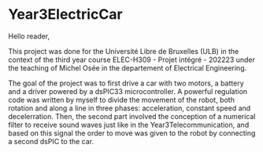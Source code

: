 # Year3ElectricCar
 
Hello reader,

This project was done for the Université Libre de Bruxelles (ULB) in the context of the third year course ELEC-H309 - Projet intégré - 202223 under the teaching of Michel Osée in the departement of Electrical Engineering. 

The goal of the project was to first drive a car with two motors, a battery and a driver powered by a dsPIC33 microcontroller. A powerful regulation code was written by myself to divide the movement of the robot, both rotation and along a line in three phases: acceleration, constant speed and decelerration. Then, the second part involved the conception of a numerical filter to receive sound waves just like in the Year3Telecommunication, and based on this signal the order to move was given to the robot by connecting a second dsPIC to the car. 
